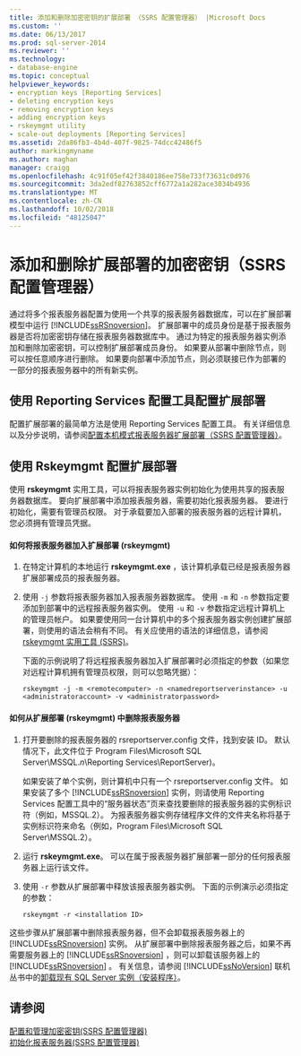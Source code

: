 ```yaml
---
title: 添加和删除加密密钥的扩展部署 （SSRS 配置管理器） |Microsoft Docs
ms.custom: ''
ms.date: 06/13/2017
ms.prod: sql-server-2014
ms.reviewer: ''
ms.technology:
- database-engine
ms.topic: conceptual
helpviewer_keywords:
- encryption keys [Reporting Services]
- deleting encryption keys
- removing encryption keys
- adding encryption keys
- rskeymgmt utility
- scale-out deployments [Reporting Services]
ms.assetid: 2da86fb3-4b4d-407f-9825-74dcc42486f5
author: markingmyname
ms.author: maghan
manager: craigg
ms.openlocfilehash: 4c91f05ef42f3840186ee758e733f73631c0d976
ms.sourcegitcommit: 3da2edf82763852cff6772a1a282ace3034b4936
ms.translationtype: MT
ms.contentlocale: zh-CN
ms.lasthandoff: 10/02/2018
ms.locfileid: "48125047"
---
```

# <a name="add-and-remove-encryption-keys-for-scale-out-deployment-ssrs-configuration-manager"></a>添加和删除扩展部署的加密密钥（SSRS 配置管理器）
  通过将多个报表服务器配置为使用一个共享的报表服务器数据库，可以在扩展部署模型中运行 [!INCLUDE[ssRSnoversion](../../includes/ssrsnoversion-md.md)]。 扩展部署中的成员身份是基于报表服务器是否将加密密钥存储在报表服务器数据库中。 通过为特定的报表服务器实例添加和删除加密密钥，可以控制扩展部署成员身份。 如果要从部署中删除节点，则可以按任意顺序进行删除。 如果要向部署中添加节点，则必须联接已作为部署的一部分的报表服务器中的所有新实例。  
  
## <a name="using-the-reporting-services-configuration-tool-to-configure-scale-out-deployment"></a>使用 Reporting Services 配置工具配置扩展部署  
 配置扩展部署的最简单方法是使用 Reporting Services 配置工具。 有关详细信息以及分步说明，请参阅[配置本机模式报表服务器扩展部署（SSRS 配置管理器）](configure-a-native-mode-report-server-scale-out-deployment.md)。  
  
## <a name="using-rskeymgmt-to-configure-scale-out-deployment"></a>使用 Rskeymgmt 配置扩展部署  
 使用 **rskeymgmt** 实用工具，可以将报表服务器实例初始化为使用共享的报表服务器数据库。 要向扩展部署中添加报表服务器，需要初始化报表服务器。 要进行初始化，需要有管理员权限。 对于承载要加入部署的报表服务器的远程计算机，您必须拥有管理员凭据。  
  
#### <a name="how-to-join-a-report-server-to-a-scale-out-deployment-rskeymgmt"></a>如何将报表服务器加入扩展部署 (rskeymgmt)  
  
1.  在特定计算机的本地运行 **rskeymgmt.exe** ，该计算机承载已经是报表服务器扩展部署成员的报表服务器。  
  
2.  使用 `-j` 参数将报表服务器加入报表服务器数据库。 使用 `-m` 和 `-n` 参数指定要添加到部署中的远程报表服务器实例。 使用 `-u` 和 `-v` 参数指定远程计算机上的管理员帐户。 如果要使用同一台计算机中的多个报表服务器实例创建扩展部署，则使用的语法会稍有不同。 有关应使用的语法的详细信息，请参阅 [rskeymgmt 实用工具 (SSRS)](../tools/rskeymgmt-utility-ssrs.md)。  
  
     下面的示例说明了将远程报表服务器加入扩展部署时必须指定的参数（如果您对远程计算机拥有管理员权限，则可以忽略凭据）：  
  
    ```  
    rskeymgmt -j -m <remotecomputer> -n <namedreportserverinstance> -u <administratoraccount> -v <administratorpassword>  
    ```  
  
#### <a name="how-to-remove-a-report-server-from-a-scale-out-deployment-rskeymgmt"></a>如何从扩展部署 (rskeymgmt) 中删除报表服务器  
  
1.  打开要删除的报表服务器的 rsreportserver.config 文件，找到安装 ID。 默认情况下，此文件位于 Program Files\Microsoft SQL Server\MSSQL.*n*\Reporting Services\ReportServer)。  
  
     如果安装了单个实例，则计算机中只有一个 rsreportserver.config 文件。 如果安装了多个 [!INCLUDE[ssRSnoversion](../../includes/ssrsnoversion-md.md)] 实例，则请使用 Reporting Services 配置工具中的“服务器状态”页来查找要删除的报表服务器的实例标识符（例如，MSSQL.2）。 为报表服务器实例存储程序文件的文件夹名称将基于实例标识符来命名（例如，Program Files\Microsoft SQL Server\MSSQL.2）。  
  
2.  运行 **rskeymgmt.exe**。 可以在属于报表服务器扩展部署一部分的任何报表服务器上运行该文件。  
  
3.  使用 `-r` 参数从扩展部署中释放该报表服务器实例。 下面的示例演示必须指定的参数：  
  
    ```  
    rskeymgmt -r <installation ID>  
    ```  
  
 这些步骤从扩展部署中删除报表服务器，但不会卸载报表服务器上的 [!INCLUDE[ssRSnoversion](../../includes/ssrsnoversion-md.md)] 实例。 从扩展部署中删除报表服务器之后，如果不再需要服务器上的 [!INCLUDE[ssRSnoversion](../../includes/ssrsnoversion-md.md)] ，则可以卸载该服务器上的 [!INCLUDE[ssRSnoversion](../../includes/ssrsnoversion-md.md)] 。 有关信息，请参阅 [!INCLUDE[ssNoVersion](../../includes/ssnoversion-md.md)] 联机丛书中的[卸载现有 SQL Server 实例（安装程序）](../../sql-server/install/uninstall-an-existing-instance-of-sql-server-setup.md)。  
  
## <a name="see-also"></a>请参阅  
 [配置和管理加密密钥&#40;SSRS 配置管理器&#41;](ssrs-encryption-keys-manage-encryption-keys.md)   
 [初始化报表服务器&#40;SSRS 配置管理器&#41;](ssrs-encryption-keys-initialize-a-report-server.md)  
  
  
